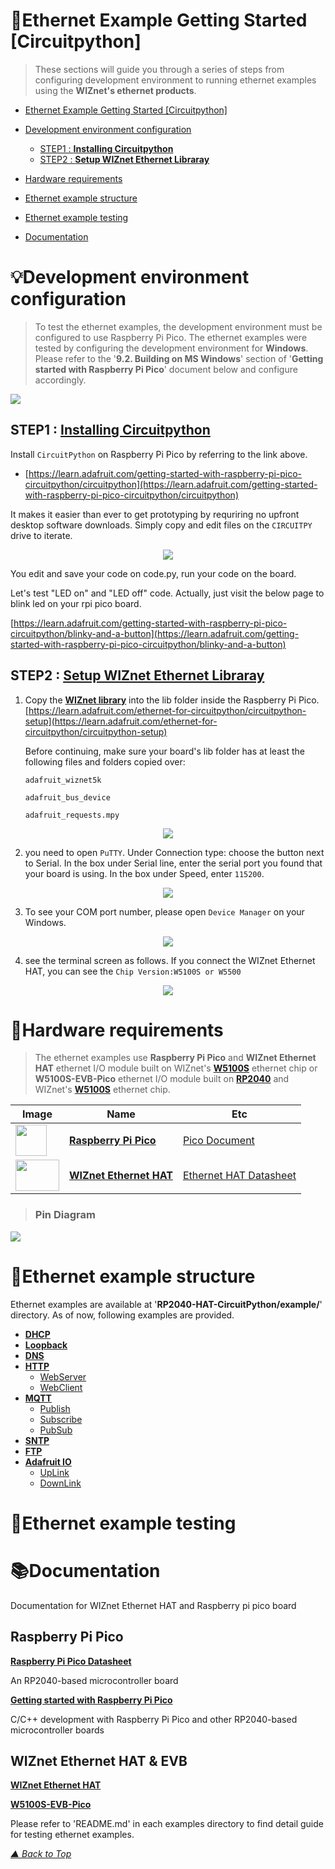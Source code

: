 


<a name="Ethernet_Example_Getting_Started"></a>

:rocket:Ethernet Example Getting Started [Circuitpython]
===========================


> These sections will guide you through a series of steps from configuring development environment to running ethernet examples using the **WIZnet's ethernet products**.

- [Ethernet Example Getting Started [Circuitpython]](#ethernet-example-getting-started-circuitpython)
- [Development environment configuration](#development_environment_configuration)
  - [STEP1 : **Installing Circuitpython**](#step1--installing-circuitpython)
  - [STEP2 : **Setup WIZnet Ethernet Libraray**](#step2--setup-wiznet-ethernet-libraray)
- [Hardware requirements](#hardware_requirements)
- [Ethernet example structure](#ethernet_example_structure)
- [Ethernet example testing](#Ethernet_example_testing)

- [Documentation](#Documentation)



<a name="development_environment_configuration"></a>

# :bulb:Development environment configuration

> To test the ethernet examples, the development environment must be configured to use Raspberry Pi Pico. The ethernet examples were tested by configuring the development environment for **Windows**. Please refer to the '**9.2. Building on MS Windows**' section of '**Getting started with Raspberry Pi Pico**' document below and configure accordingly.

![][link-CircuitPython]

## STEP1 : [**Installing Circuitpython**][link-Installing Circuitpython]

Install `CircuitPython` on Raspberry Pi Pico by referring to the link above.

 - [https://learn.adafruit.com/getting-started-with-raspberry-pi-pico-circuitpython/circuitpython](https://learn.adafruit.com/getting-started-with-raspberry-pi-pico-circuitpython/circuitpython)

It makes it easier than ever to get prototyping by requriring no upfront desktop software downloads. Simply copy and edit files on the `CIRCUITPY` drive to iterate.


<p align="center"> <image src= "./images/START/Library000.png"></p>

You edit and save your code on code.py, run your code on the board.

Let's test "LED on" and "LED off" code. Actually, just visit the below page to blink led on your rpi pico board.

[https://learn.adafruit.com/getting-started-with-raspberry-pi-pico-circuitpython/blinky-and-a-button](https://learn.adafruit.com/getting-started-with-raspberry-pi-pico-circuitpython/blinky-and-a-button)


## STEP2 : [**Setup WIZnet Ethernet Libraray**][link-Setup WIZnet Libraray]

1. Copy the [**WIZnet library**][link-library] into the lib folder inside the Raspberry Pi Pico.
   [https://learn.adafruit.com/ethernet-for-circuitpython/circuitpython-setup](https://learn.adafruit.com/ethernet-for-circuitpython/circuitpython-setup)
   
   Before continuing, make sure your board's lib folder has at least the following files and folders copied over:
   
   `adafruit_wiznet5k`
   
   `adafruit_bus_device`
   
   `adafruit_requests.mpy`

<p align="center"> <image src= "./images/START/Library001.png"></p>

2. you need to open `PuTTY`. Under Connection type: choose the button next to Serial.
   In the box under Serial line, enter the serial port you found that your board is using. In the box under Speed, enter `115200`. 

<p align="center"> <image src= "./images/START/Library004.png"></p>

3. To see your COM port number, please open `Device Manager` on your Windows.
<p align="center"> <image src= "./images/START/Library005.png"></p>

4. see the terminal screen as follows. If you connect the WIZnet Ethernet HAT, you can see the `Chip Version:W5100S or W5500`
<p align="center"> <image src= "./images/START/Library006.png"></p>

<a name="hardware_requirements"></a>

# :hammer:Hardware requirements

> The ethernet examples use **Raspberry Pi Pico** and **WIZnet Ethernet HAT** ethernet I/O module built on WIZnet's [**W5100S**][link-w5100s] ethernet chip or **W5100S-EVB-Pico** ethernet I/O module built on [**RP2040**][link-rp2040] and WIZnet's [**W5100S**][link-w5100s] ethernet chip.

| Image| Name| Etc |
|-|-|-|
|<image src= "./images/START/raspberrypi_pico.png" width="50px" height="50px">|[**Raspberry Pi Pico**][link-raspberry_pi_pico]|[Pico Document](https://www.raspberrypi.org/documentation/microcontrollers/raspberry-pi-pico.html)|
 |<image src= "./images/START/EthernetHAT.png" width="70px" height="50px">|[**WIZnet Ethernet HAT**][link-wiznet_ethernet_hat]|[Ethernet HAT Datasheet](https://docs.wiznet.io/Product/Open-Source-Hardware/wiznet_ethernet_hat)|

> ### Pin Diagram

![][link-PICO_Shield]



<a name="ethernet_example_structure"></a>

# :open_file_folder:Ethernet example structure

Ethernet examples are available at '**RP2040-HAT-CircuitPython/example/**' directory. As of now, following examples are provided.

- [**DHCP**][link-DHCP]
- [**Loopback**][link-loopback]
- [**DNS**][link-DNS]
- [**HTTP**][link-HTTP]
  - [WebServer][link-WebServer]
  - [WebClient][link-WebClient]
- [**MQTT**][link-MQTT]
  - [Publish][link-MQTT_Pub]
  - [Subscribe][link-MQTT_Sub]
  - [PubSub][link-pubsub]
- [**SNTP**][link-SNTP]
- [**FTP**][link-FTP]
- [**Adafruit IO**][link-adafruit_io]
  - [UpLink][link-uplink]
  - [DownLink][link-downlink]

<a name="Ethernet_example_testing"></a>

# :pushpin:Ethernet example testing



<a name="Documentation"></a>

# :books:Documentation

Documentation for WIZnet Ethernet HAT and Raspberry pi pico board
## Raspberry Pi Pico
 [**Raspberry Pi Pico Datasheet**](https://datasheets.raspberrypi.org/pico/pico-datasheet.pdf)

  An RP2040-based microcontroller board

 [**Getting started with Raspberry Pi Pico**](https://www.raspberrypi.org/documentation/microcontrollers/raspberry-pi-pico.html)

 C/C++ development with Raspberry Pi Pico and other RP2040-based microcontroller boards

## WIZnet Ethernet HAT & EVB
 [**WIZnet Ethernet HAT**](https://docs.wiznet.io/Product/Open-Source-Hardware/wiznet_ethernet_hat)

 [**W5100S-EVB-Pico**](https://docs.wiznet.io/Product/iEthernet/W5100S/w5100s-evb-pico)

Please refer to 'README.md' in each examples directory to find detail guide for testing ethernet examples.





<!--

Link

-->

[link-CircuitPython]:https://github.com/Wiznet/RP2040-HAT-CircuitPython/blob/master/images/START/Circuitpython.png
[link-PICO]:https://github.com/Wiznet/RP2040-HAT-CircuitPython/blob/master/images/START/PICO.jpg
[link-raspberrypi_pico]:https://github.com/Wiznet/RP2040-HAT-CircuitPython/blob/master/images/START/raspberrypi_pico.png
[link-HAT]:https://github.com/Wiznet/RP2040-HAT-CircuitPython/blob/master/images/START/HAT.png"



[link-Installing Circuitpython]:https://learn.adafruit.com/getting-started-with-raspberry-pi-pico-circuitpython/circuitpython
[link-Setup WIZnet Libraray]:https://learn.adafruit.com/ethernet-for-circuitpython/circuitpython-setup



[link-w5100s]: https://docs.wiznet.io/Product/iEthernet/W5100S/overview
[link-rp2040]: https://www.raspberrypi.org/products/rp2040/
[link-PICO_Shield]:https://github.com/Wiznet/RP2040-HAT-CircuitPython/blob/master/images/START/PICO_Shield.jpg


[link-raspberry_pi_pico]: https://www.raspberrypi.org/products/raspberry-pi-pico
[link-wiznet_ethernet_hat]: https://docs.wiznet.io/Product/Open-Source-Hardware/wiznet_ethernet_hat

[link-library]:https://github.com/Wiznet/RP2040-HAT-CircuitPython/tree/master/lib



[link-DHCP]: https://github.com/Wiznet/RP2040-HAT-CircuitPython/tree/master/examples/DHCP
[link-Network]: https://github.com/Wiznet/RP2040-HAT-CircuitPython/tree/master/examples/Network
[link-loopback]:  https://github.com/Wiznet/RP2040-HAT-CircuitPython/tree/master/examples/Loopback
[link-DNS]:  https://github.com/Wiznet/RP2040-HAT-CircuitPython/tree/master/examples/DNS
[link-WebServer]: https://github.com/Wiznet/RP2040-HAT-CircuitPython/tree/master/examples/HTTP/Webserver
[link-HTTP]: https://github.com/Wiznet/RP2040-HAT-CircuitPython/tree/master/examples/HTTP
[link-WebClient]: https://github.com/Wiznet/RP2040-HAT-CircuitPython/tree/master/examples/HTTP/Webclient
[link-MQTT]: https://github.com/Wiznet/RP2040-HAT-CircuitPython/tree/master/examples/MQTT
[link-MQTT_Pub]: https://github.com/Wiznet/RP2040-HAT-CircuitPython/tree/master/examples/MQTT/Publish
[link-MQTT_Sub]: https://github.com/Wiznet/RP2040-HAT-CircuitPython/tree/master/examples/MQTT/Subscribe
[link-pubsub]: https://github.com/Wiznet/RP2040-HAT-CircuitPython/tree/master/examples/MQTT/PubSub
[link-SNTP]:  https://github.com/Wiznet/RP2040-HAT-CircuitPython/tree/master/examples/SNTP
[link-FTP]: https://github.com/Wiznet/RP2040-HAT-CircuitPython/tree/master/examples/FTP_Client
[link-adafruit_io]: https://github.com/Wiznet/RP2040-HAT-CircuitPython/tree/master/examples/Adafruit_IO
[link-uplink]: https://github.com/Wiznet/RP2040-HAT-CircuitPython/tree/master/examples/Adafruit_IO/UpLink
[link-downlink]: https://github.com/Wiznet/RP2040-HAT-CircuitPython/tree/master/examples/Adafruit_IO/DownLink




_[▲ Back to Top](#Ethernet_Example_Getting_Started)_ 

